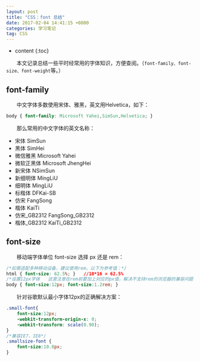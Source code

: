 ```yaml
---
layout: post
title: "CSS：font 总结"
date: 2017-02-04 14:41:15 +0800
categories: 学习笔记
tag: CSS
---
```


* content
{:toc}

　　本文记录总结一些平时经常用的字体知识，方便查阅。（```font-family、font-size、font-weight```等。）<!-- more -->

## font-family

　　中文字体多数使用宋体、雅黑，英文用Helvetica，如下：

```css
body { font-family: Microsoft Yahei,SimSun,Helvetica; } 
```

　　那么常用的中文字体的英文名称：

- 宋体      SimSun
- 黑体      SimHei
- 微信雅黑   Microsoft Yahei
- 微软正黑体 Microsoft JhengHei
- 新宋体    NSimSun
- 新细明体  MingLiU 
- 细明体    MingLiU
- 标楷体    DFKai-SB
- 仿宋     FangSong
- 楷体     KaiTi
- 仿宋_GB2312  FangSong_GB2312
- 楷体_GB2312  KaiTi_GB2312  

## font-size

　　移动端字体单位 font-size 选择 px 还是 rem：

```css
/*如需适配多种移动设备，建议使用rem。以下为参考值：*/
html { font-size: 62.5%; }   //10*16 = 62.5%
/*设置12px字体   这里注意在rem前要加上对应的px值，解决不支持rem的浏览器的兼容问题，做到优雅降级*/
body { font-size:12px; font-size:1.2rem; }

```

　　针对谷歌默认最小字体12px的正确解决方案：

```css
.small-font{
    font-size:12px;
    -webkit-transform-origin-x: 0;
    -webkit-transform: scale(0.90);
}
/*兼容IE7，IE8*/
.smallsize-font {
    font-size:10.8px;
}
```